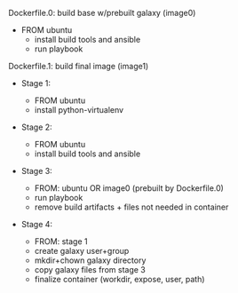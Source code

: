 Dockerfile.0: build base w/prebuilt galaxy (image0)
- FROM ubuntu
    - install build tools and ansible
    - run playbook

Dockerfile.1: build final image (image1)
- Stage 1: 
    - FROM ubuntu
    - install python-virtualenv

- Stage 2: 
    - FROM ubuntu
    - install build tools and ansible

- Stage 3:
    - FROM: ubuntu OR image0 (prebuilt by Dockerfile.0)
    - run playbook
    - remove build artifacts + files not needed in container

- Stage 4:
    - FROM: stage 1
    - create galaxy user+group
    - mkdir+chown galaxy directory
    - copy galaxy files from stage 3
    - finalize container (workdir, expose, user, path)
